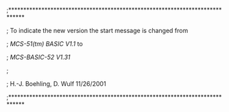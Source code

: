 ;*****************************************************************************

; To indicate the new version the start message is changed from

; *MCS-51(tm) BASIC V1.1* to

; *MCS-BASIC-52 V1.31*

;

; H.-J. Boehling, D. Wulf 11/26/2001

;*****************************************************************************

